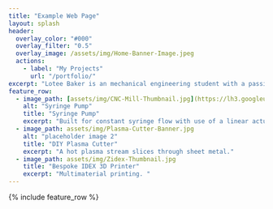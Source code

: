 ```yaml
---
title: "Example Web Page"
layout: splash
header:
  overlay_color: "#000"
  overlay_filter: "0.5"
  overlay_image: /assets/img/Home-Banner-Image.jpeg
  actions:
    - label: "My Projects"
      url: "/portfolio/"
excerpt: "Lotee Baker is an mechanical engineering student with a passion for entertainment engineering."
feature_row:
  - image_path: [assets/img/CNC-Mill-Thumbnail.jpg](https://lh3.googleusercontent.com/SKFLFNghjct-UZS6bvt8j3BVDZOo8pKpLhOfpmUiecaMopJqacjVtfAaqfJFVIuPxN675QLWNT5BC6VF2uXAyCKy3L3kizsvSzxjX2ca0d2KhvqgM13DmE9DEPWDZzYAFg=w1280)
    alt: "Syringe Pump"
    title: "Syringe Pump"
    excerpt: "Built for constant syringe flow with use of a linear actuator"
  - image_path: assets/img/Plasma-Cutter-Banner.jpg
    alt: "placeholder image 2"
    title: "DIY Plasma Cutter"
    excerpt: "A hot plasma stream slices through sheet metal."
  - image_path: assets/img/Zidex-Thumbnail.jpg
    title: "Bespoke IDEX 3D Printer"
    excerpt: "Multimaterial printing. "
---
```


{% include feature_row %}

